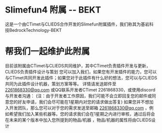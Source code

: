 # Slimefun4 附属 -- BEKT
这是一个由CTimet与CLIEDS合作开发的Slimefun附属插件，我们称其为基岩科技BedrockTechnology-BEKT

# 帮我们一起维护此附属
  目前该附属由CTimet与CLIEDS共同维护，其中CTimet负责插件开发与更新，CLIEDS负责插件设计与策划
您可以加入我们，如果您有开发插件的能力，您可以与CTimet共同开发此插件；如果您对于此插件有什么好的想法，您可以与CLIEDS共同为此插件设计机器，策划方案等等。
详情请发送邮件至 2261868330@qq.com 或QQ联系开发者CTimet 2261868330，或使用discord与开发者沟通：
(注：由于开发者工作原因，我们可能不会立即回复您的邮件或同意您的好友申请，我们会尽可能在1星期内对您的请求做出答复)
如果您并不想加入开发团队，那么您可以对于您的需求发送至邮箱 2261868330@qq.com ，例如希望我们加入某些机器等。您的请求我们会在1星期之内进行审核，通过后将会在未来的某个版本中加入您所提到的物品/机器 ，物品/机器的属性将由CLIEDS设计
